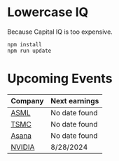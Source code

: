 # Lowercase IQ

Because Capital IQ is too expensive.

```
npm install
npm run update
```

# Upcoming Events

Company | Next earnings
--- | ---
[ASML](https://www.asml.com/en/investors/financial-calendar) | No date found
[TSMC](https://investor.tsmc.com/english/financial-calendar) | No date found
[Asana](https://investors.asana.com/events-and-presentations/) | No date found
[NVIDIA](https://investor.nvidia.com/events-and-presentations/events-and-presentations/) | 8/28/2024